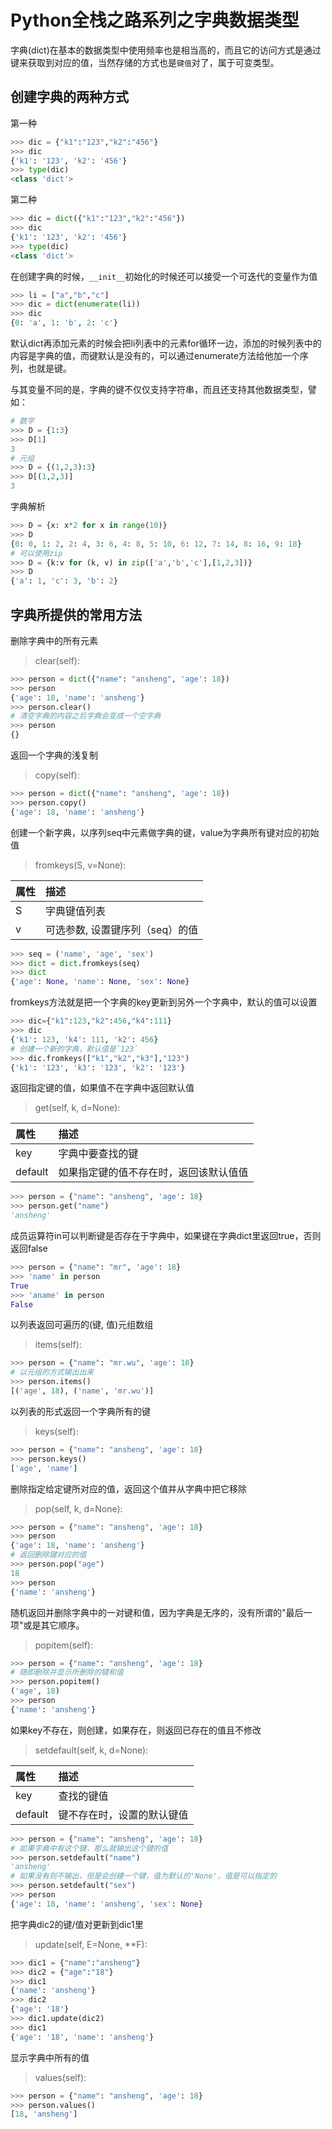 # Python全栈之路系列之字典数据类型

字典(dict)在基本的数据类型中使用频率也是相当高的，而且它的访问方式是通过键来获取到对应的值，当然存储的方式也是`键值`对了，属于可变类型。

## 创建字典的两种方式

第一种

```python
>>> dic = {"k1":"123","k2":"456"}
>>> dic
{'k1': '123', 'k2': '456'}
>>> type(dic)
<class 'dict'>
```

第二种

```python
>>> dic = dict({"k1":"123","k2":"456"})
>>> dic
{'k1': '123', 'k2': '456'}
>>> type(dic)
<class 'dict'>
```

在创建字典的时候，`__init__`初始化的时候还可以接受一个可迭代的变量作为值

```python
>>> li = ["a","b","c"]
>>> dic = dict(enumerate(li))
>>> dic
{0: 'a', 1: 'b', 2: 'c'}
```

默认dict再添加元素的时候会把li列表中的元素for循环一边，添加的时候列表中的内容是字典的值，而键默认是没有的，可以通过enumerate方法给他加一个序列，也就是键。

与其变量不同的是，字典的键不仅仅支持字符串，而且还支持其他数据类型，譬如：

```python
# 数字
>>> D = {1:3}
>>> D[1]
3
# 元组
>>> D = {(1,2,3):3}
>>> D[(1,2,3)]
3
```

字典解析

```python
>>> D = {x: x*2 for x in range(10)}
>>> D
{0: 0, 1: 2, 2: 4, 3: 6, 4: 8, 5: 10, 6: 12, 7: 14, 8: 16, 9: 18}
# 可以使用zip
>>> D = {k:v for (k, v) in zip(['a','b','c'],[1,2,3])}
>>> D
{'a': 1, 'c': 3, 'b': 2}
```

## 字典所提供的常用方法

删除字典中的所有元素

> clear(self):

```python
>>> person = dict({"name": "ansheng", 'age': 18})
>>> person
{'age': 18, 'name': 'ansheng'}
>>> person.clear()
# 清空字典的内容之后字典会变成一个空字典
>>> person
{}
```

返回一个字典的浅复制

> copy(self): 

```python
>>> person = dict({"name": "ansheng", 'age': 18})
>>> person.copy()
{'age': 18, 'name': 'ansheng'}
```

创建一个新字典，以序列seq中元素做字典的键，value为字典所有键对应的初始值

> fromkeys(S, v=None): 

|属性|描述|
|:--|:--|
|S|字典键值列表|
|v|可选参数, 设置键序列（seq）的值|

```python
>>> seq = ('name', 'age', 'sex')
>>> dict = dict.fromkeys(seq)
>>> dict
{'age': None, 'name': None, 'sex': None}
```

fromkeys方法就是把一个字典的key更新到另外一个字典中，默认的值可以设置

```python
>>> dic={"k1":123,"k2":456,"k4":111}
>>> dic
{'k1': 123, 'k4': 111, 'k2': 456}
# 创建一个新的字典，默认值是`123`
>>> dic.fromkeys(["k1","k2","k3"],"123")
{'k1': '123', 'k3': '123', 'k2': '123'}
```

返回指定键的值，如果值不在字典中返回默认值

> get(self, k, d=None):

|属性|描述|
|:--|:--|
|key|字典中要查找的键|
|default|如果指定键的值不存在时，返回该默认值值|

```python
>>> person = {"name": "ansheng", 'age': 18}
>>> person.get("name")
'ansheng'
```

成员运算符in可以判断键是否存在于字典中，如果键在字典dict里返回true，否则返回false

```python
>>> person = {"name": "mr", 'age': 18}
>>> 'name' in person
True
>>> 'aname' in person
False
```

以列表返回可遍历的(键, 值)元组数组

> items(self):

```python
>>> person = {"name": "mr.wu", 'age': 18}
# 以元组的方式输出出来
>>> person.items()
[('age', 18), ('name', 'mr.wu')]
```

以列表的形式返回一个字典所有的键

> keys(self):

```python
>>> person = {"name": "ansheng", 'age': 18}
>>> person.keys()
['age', 'name']
```

删除指定给定键所对应的值，返回这个值并从字典中把它移除

> pop(self, k, d=None): 

```python
>>> person = {"name": "ansheng", 'age': 18}
>>> person
{'age': 18, 'name': 'ansheng'}
# 返回删除键对应的值
>>> person.pop("age")
18
>>> person
{'name': 'ansheng'}
```

随机返回并删除字典中的一对键和值，因为字典是无序的，没有所谓的"最后一项"或是其它顺序。

> popitem(self): 

```python
>>> person = {"name": "ansheng", 'age': 18}
# 随即删除并显示所删除的键和值
>>> person.popitem()
('age', 18)
>>> person
{'name': 'ansheng'}
```

如果key不存在，则创建，如果存在，则返回已存在的值且不修改

> setdefault(self, k, d=None): 

|属性|描述|
|:--|:--|
|key|查找的键值|
|default|键不存在时，设置的默认键值|

```python
>>> person = {"name": "ansheng", 'age': 18}
# 如果字典中有这个键，那么就输出这个键的值
>>> person.setdefault("name")
'ansheng'
# 如果没有则不输出，但是会创建一个键，值为默认的'None'，值是可以指定的
>>> person.setdefault("sex")
>>> person
{'age': 18, 'name': 'ansheng', 'sex': None}

```

把字典dic2的键/值对更新到dic1里

> update(self, E=None, **F): 

```python
>>> dic1 = {"name":"ansheng"}
>>> dic2 = {"age":"18"}
>>> dic1
{'name': 'ansheng'}
>>> dic2
{'age': '18'}
>>> dic1.update(dic2)
>>> dic1
{'age': '18', 'name': 'ansheng'}
```

显示字典中所有的值

> values(self): 

```python
>>> person = {"name": "ansheng", 'age': 18}
>>> person.values()
[18, 'ansheng']
```